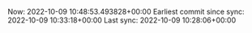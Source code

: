 Now: 2022-10-09 10:48:53.493828+00:00 Earliest commit since sync: 2022-10-09 10:33:18+00:00 Last sync: 2022-10-09 10:28:06+00:00
